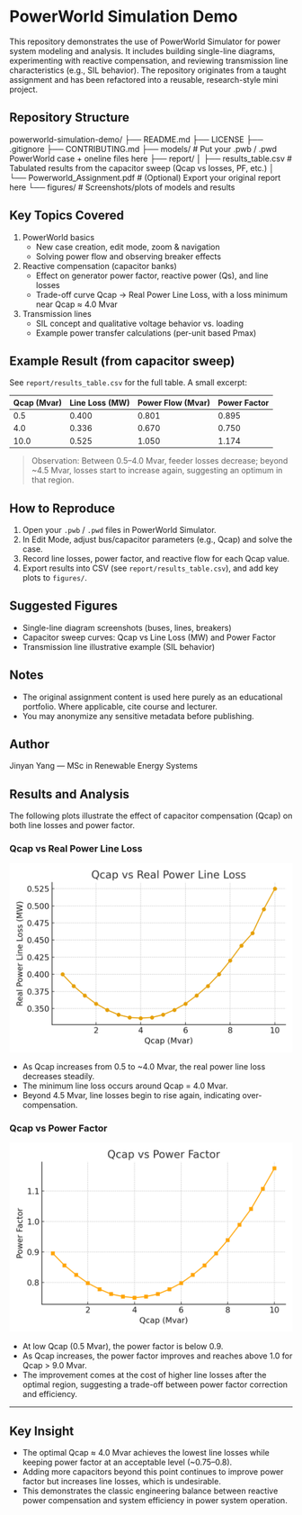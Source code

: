 # PowerWorld Simulation Demo

This repository demonstrates the use of PowerWorld Simulator for power system modeling and analysis.
It includes building single-line diagrams, experimenting with reactive compensation, and reviewing
transmission line characteristics (e.g., SIL behavior). The repository originates from a taught assignment
and has been refactored into a reusable, research-style mini project.

## Repository Structure

powerworld-simulation-demo/
├── README.md
├── LICENSE
├── .gitignore
├── CONTRIBUTING.md
├── models/ # Put your .pwb / .pwd PowerWorld case + oneline files here
├── report/
│ ├── results_table.csv # Tabulated results from the capacitor sweep (Qcap vs losses, PF, etc.)
│ └── Powerworld_Assignment.pdf # (Optional) Export your original report here
└── figures/ # Screenshots/plots of models and results


## Key Topics Covered

1. PowerWorld basics
   - New case creation, edit mode, zoom & navigation
   - Solving power flow and observing breaker effects
2. Reactive compensation (capacitor banks)
   - Effect on generator power factor, reactive power (Qs), and line losses
   - Trade-off curve Qcap → Real Power Line Loss, with a loss minimum near Qcap ≈ 4.0 Mvar
3. Transmission lines
   - SIL concept and qualitative voltage behavior vs. loading
   - Example power transfer calculations (per-unit based Pmax)

## Example Result (from capacitor sweep)

See `report/results_table.csv` for the full table. A small excerpt:

| Qcap (Mvar) | Line Loss (MW) | Power Flow (Mvar) | Power Factor |
|-------------|-----------------|-------------------|--------------|
| 0.5         | 0.400           | 0.801             | 0.895        |
| 4.0         | 0.336           | 0.670             | 0.750        |
| 10.0        | 0.525           | 1.050             | 1.174        |

> Observation: Between 0.5–4.0 Mvar, feeder losses decrease; beyond ~4.5 Mvar, losses start to increase again, suggesting an optimum in that region.

## How to Reproduce

1. Open your `.pwb` / `.pwd` files in PowerWorld Simulator.
2. In Edit Mode, adjust bus/capacitor parameters (e.g., Qcap) and solve the case.
3. Record line losses, power factor, and reactive flow for each Qcap value.
4. Export results into CSV (see `report/results_table.csv`), and add key plots to `figures/`.

## Suggested Figures

- Single-line diagram screenshots (buses, lines, breakers)
- Capacitor sweep curves: Qcap vs Line Loss (MW) and Power Factor
- Transmission line illustrative example (SIL behavior)

## Notes

- The original assignment content is used here purely as an educational portfolio. Where applicable, cite course and lecturer.
- You may anonymize any sensitive metadata before publishing.

## Author

Jinyan Yang — MSc in Renewable Energy Systems
## Results and Analysis

The following plots illustrate the effect of capacitor compensation (Qcap) on both line losses and power factor.

### Qcap vs Real Power Line Loss
![Qcap vs Line Loss](figures/Qcap_vs_LineLoss.png)

- As Qcap increases from 0.5 to ~4.0 Mvar, the real power line loss decreases steadily.  
- The minimum line loss occurs around Qcap = 4.0 Mvar.  
- Beyond 4.5 Mvar, line losses begin to rise again, indicating over-compensation.

### Qcap vs Power Factor
![Qcap vs Power Factor](figures/Qcap_vs_PowerFactor.png)

- At low Qcap (0.5 Mvar), the power factor is below 0.9.  
- As Qcap increases, the power factor improves and reaches above 1.0 for Qcap > 9.0 Mvar.  
- The improvement comes at the cost of higher line losses after the optimal region, suggesting a trade-off between power factor correction and efficiency.

---

## Key Insight
- The optimal Qcap ≈ 4.0 Mvar achieves the lowest line losses while keeping power factor at an acceptable level (~0.75–0.8).  
- Adding more capacitors beyond this point continues to improve power factor but increases line losses, which is undesirable.  
- This demonstrates the classic engineering balance between reactive power compensation and system efficiency in power system operation.
